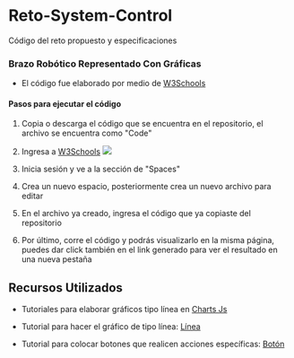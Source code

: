 # Reto-System-Control
Código del reto propuesto y especificaciones
### Brazo Robótico Representado Con Gráficas

- El código fue elaborado por medio de [W3Schools](https://www.w3schools.com/ "W3Schools")



#### Pasos para ejecutar el código

1. Copia o descarga el código que se encuentra en el repositorio, el archivo se encuentra como "Code"
2. Ingresa a [W3Schools](https://www.w3schools.com/ "W3Schools")
![](https://upload.wikimedia.org/wikipedia/commons/thumb/a/a0/W3Schools_logo.svg/500px-W3Schools_logo.svg.png)

3. Inicia sesión y ve a la sección de "Spaces"

4. Crea un nuevo espacio, posteriormente crea un nuevo archivo para editar

5. En el archivo ya creado, ingresa el código que ya copiaste del repositorio

6. Por último, corre el código y podrás visualizarlo en la misma página, puedes dar click también en el link generado para ver el resultado en una nueva pestaña

## Recursos Utilizados

- Tutoriales para elaborar gráficos tipo línea en [Charts Js](https://www.chartjs.org/ "Charts Js")

- Tutorial para hacer el gráfico de tipo línea: [Línea](https://www.w3schools.com/ai/ai_chartjs.asp)
- Tutorial para colocar botones que realicen acciones específicas: [Botón](https://www.w3schools.com/ai/ai_chartjs.asp)

